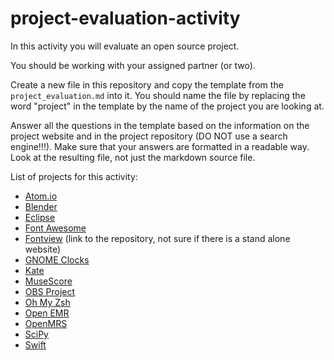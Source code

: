 # project-evaluation-activity

In this activity you will evaluate an open source project.

You should be working with your assigned partner (or two). 

Create a new file in this repository and copy the template from the `project_evaluation.md` into it.
You should name the file by replacing the word "project" in the template by the name of the project you are looking at. 

Answer all the questions in the template based on the information on the project website and in the project repository (DO NOT use a search engine!!!).  Make sure that your answers are formatted in a readable way. Look at the resulting file, not just the markdown source file. 

List of projects for this activity:
- [Atom.io](https://atom.io/)
- [Blender](https://www.blender.org/)
- [Eclipse](https://www.eclipse.org)
- [Font Awesome](https://fontawesome.com)
- [Fontview](https://github.com/googlefonts/fontview) (link to the repository, not sure if there is a stand alone website) 
- [GNOME Clocks](https://apps.gnome.org/app/org.gnome.clocks/)
- [Kate](https://kate-editor.org/)
- [MuseScore](https://musescore.org/en)
- [OBS Project](https://obsproject.com) 
- [Oh My Zsh](https://ohmyz.sh)
- [Open EMR](https://www.open-emr.org)
- [OpenMRS](https://openmrs.org/)
- [SciPy](https://scipy.org/index.html)
- [Swift](https://www.swift.com/)



